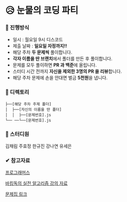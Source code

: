 # 😥 눈물의 코딩 파티

### 🙌 진행방식
- 일시 : 월요일 9시 디스코드
- 제출 날짜 : **일요일 자정까지!!**
- 해당 주차 **두 문제씩** 풀이합니다. 
- **각자 이름을 딴 브랜치**에서 폴더를 만든 후 풀이합니다.
- 문제를 모두 풀이하면 **PR 과 백준**에 올립니다.
- 스터디 시간 전까지 **자신을 제외한 3명의 PR 을 리뷰**합니다.
- 해당 주차 문제에 손을 안대면 벌금 **5천원**을 냅니다.

### 📜 디렉토리
```
├──[해당 주차 주제 폴더]
│  ├──[자신의 이름을 딴 폴더]
│  │  ├──[문제번호].js
└── ──└──[문제번호].js
```

### 👀 스터디원
김채림 주효정 한규진 강나연 유세은

### ✔ 참고자료
[프로그래머스](https://school.programmers.co.kr/learn/challenges?order=recent&page=1&partIds=20069%2C17214%2C12286%2C9317%2C22586%2C18498%2C17931%2C25448%2C31236)

[바킹독의 실전 알고리즘 강의 자료](https://github.com/encrypted-def/basic-algo-lecture)

[문제집 링크](https://github.com/encrypted-def/basic-algo-lecture/blob/master/workbook.md)

